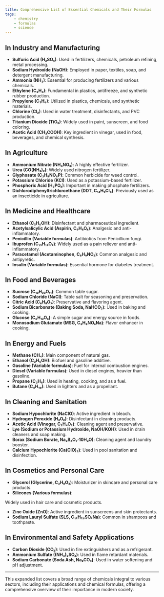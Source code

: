 ```yaml
---
title: Comprehensive List of Essential Chemicals and Their Formulas
tags:
    - chemistry
    - formulas
    - science
---
```




## In Industry and Manufacturing

- **Sulfuric Acid (H₂SO₄)**: Used in fertilizers, chemicals, petroleum refining, metal processing.
- **Sodium Hydroxide (NaOH)**: Employed in paper, textiles, soap, and detergent manufacturing.
- **Ammonia (NH₃)**: Essential for producing fertilizers and various chemicals.
- **Ethylene (C₂H₄)**: Fundamental in plastics, antifreeze, and synthetic rubber production.
- **Propylene (C₃H₆)**: Utilized in plastics, chemicals, and synthetic materials.
- **Chlorine (Cl₂)**: Used in water treatment, disinfectants, and PVC production.
- **Titanium Dioxide (TiO₂)**: Widely used in paint, sunscreen, and food coloring.
- **Acetic Acid (CH₃COOH)**: Key ingredient in vinegar, used in food, beverages, and chemical synthesis.

## In Agriculture

- **Ammonium Nitrate (NH₄NO₃)**: A highly effective fertilizer.
- **Urea (CO(NH₂)₂)**: Widely used nitrogen fertilizer.
- **Glyphosate (C₃H₈NO₅P)**: Common herbicide for weed control.
- **Potassium Chloride (KCl)**: Used as a potassium-based fertilizer.
- **Phosphoric Acid (H₃PO₄)**: Important in making phosphate fertilizers.
- **Dichlorodiphenyltrichloroethane (DDT, C₁₄H₉Cl₅)**: Previously used as an insecticide in agriculture.

## In Medicine and Healthcare

- **Ethanol (C₂H₅OH)**: Disinfectant and pharmaceutical ingredient.
- **Acetylsalicylic Acid (Aspirin, C₉H₈O₄)**: Analgesic and anti-inflammatory.
- **Penicillin (Variable formulas)**: Antibiotics from Penicillium fungi.
- **Ibuprofen (C₁₃H₁₈O₂)**: Widely used as a pain reliever and anti-inflammatory.
- **Paracetamol (Acetaminophen, C₈H₉NO₂)**: Common analgesic and antipyretic.
- **Insulin (Variable formulas)**: Essential hormone for diabetes treatment.

## In Food and Beverages

- **Sucrose (C₁₂H₂₂O₁₁)**: Common table sugar.
- **Sodium Chloride (NaCl)**: Table salt for seasoning and preservation.
- **Citric Acid (C₆H₈O₇)**: Preservative and flavoring agent.
- **Sodium Bicarbonate (Baking Soda, NaHCO₃)**: Used in baking and cooking.
- **Glucose (C₆H₁₂O₆)**: A simple sugar and energy source in foods.
- **Monosodium Glutamate (MSG, C₅H₈NO₄Na)**: Flavor enhancer in cooking.

## In Energy and Fuels

- **Methane (CH₄)**: Main component of natural gas.
- **Ethanol (C₂H₅OH)**: Biofuel and gasoline additive.
- **Gasoline (Variable formulas)**: Fuel for internal combustion engines.
- **Diesel (Variable formulas)**: Used in diesel engines, heavier than gasoline.
- **Propane (C₃H₈)**: Used in heating, cooking, and as a fuel.
- **Butane (C₄H₁₀)**: Used in lighters and as a propellant.

## In Cleaning and Sanitation

- **Sodium Hypochlorite (NaClO)**: Active ingredient in bleach.
- **Hydrogen Peroxide (H₂O₂)**: Disinfectant in cleaning products.
- **Acetic Acid (Vinegar, C₂H₄O₂)**: Cleaning agent and preservative.
- **Lye (Sodium or Potassium Hydroxide, NaOH/KOH)**: Used in drain cleaners and soap making.
- **Borax (Sodium Borate, Na₂B₄O₇·10H₂O)**: Cleaning agent and laundry booster.
- **Calcium Hypochlorite (Ca(ClO)₂)**: Used in pool sanitation and disinfection.

## In Cosmetics and Personal Care

- **Glycerol (Glycerine, C₃H₈O₃)**: Moisturizer in skincare and personal care products.
- **Silicones (Various formulas)**:

 Widely used in hair care and cosmetic products.
- **Zinc Oxide (ZnO)**: Active ingredient in sunscreens and skin protectants.
- **Sodium Lauryl Sulfate (SLS, C₁₂H₂₅SO₄Na)**: Common in shampoos and toothpaste.

## In Environmental and Safety Applications

- **Carbon Dioxide (CO₂)**: Used in fire extinguishers and as a refrigerant.
- **Ammonium Sulfate ((NH₄)₂SO₄)**: Used in flame retardant materials.
- **Sodium Carbonate (Soda Ash, Na₂CO₃)**: Used in water softening and pH adjustment.

---

This expanded list covers a broad range of chemicals integral to various sectors, including their applications and chemical formulas, offering a comprehensive overview of their importance in modern society.